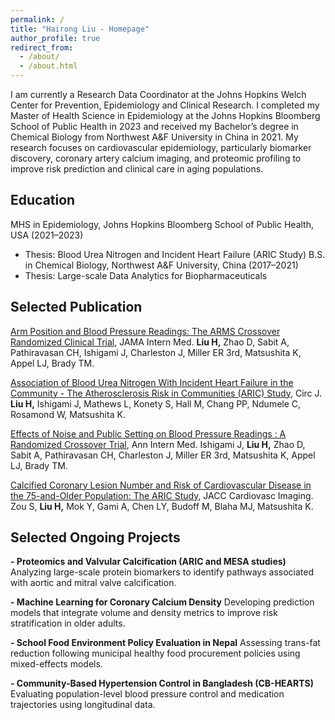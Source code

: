 ```yaml
---
permalink: /
title: "Hairong Liu - Homepage"
author_profile: true
redirect_from: 
  - /about/
  - /about.html
---
```


I am currently a Research Data Coordinator at the Johns Hopkins Welch Center for Prevention, Epidemiology and Clinical Research. I completed my Master of Health Science in Epidemiology at the Johns Hopkins Bloomberg School of Public Health in 2023 and received my Bachelor’s degree in Chemical Biology from Northwest A&F University in China in 2021. My research focuses on cardiovascular epidemiology, particularly biomarker discovery, coronary artery calcium imaging, and proteomic profiling to improve risk prediction and clinical care in aging populations.

Education
------
MHS in Epidemiology, Johns Hopkins Bloomberg School of Public Health, USA (2021–2023)
- Thesis: Blood Urea Nitrogen and Incident Heart Failure (ARIC Study)
B.S. in Chemical Biology, Northwest A&F University, China (2017–2021)
- Thesis: Large-scale Data Analytics for Biopharmaceuticals

Selected Publication
------
[Arm Position and Blood Pressure Readings: The ARMS Crossover Randomized Clinical Trial](https://jamanetwork.com/journals/jamainternalmedicine/fullarticle/2824754), JAMA Intern Med.
**Liu H,** Zhao D, Sabit A, Pathiravasan CH, Ishigami J, Charleston J, Miller ER 3rd, Matsushita K, Appel LJ, Brady TM. 

[Association of Blood Urea Nitrogen With Incident Heart Failure in the Community - The Atherosclerosis Risk in Communities (ARIC) Study](https://www.jstage.jst.go.jp/article/circj/89/10/89_CJ-24-0502/_article), Circ J.
**Liu H,** Ishigami J, Mathews L, Konety S, Hall M, Chang PP, Ndumele C, Rosamond W, Matsushita K.

[Effects of Noise and Public Setting on Blood Pressure Readings : A Randomized Crossover Trial](https://www.acpjournals.org/doi/10.7326/ANNALS-24-00873?url_ver=Z39.88-2003&rfr_id=ori:rid:crossref.org&rfr_dat=cr_pub%20%200pubmed), Ann Intern Med.
Ishigami J, **Liu H,** Zhao D, Sabit A, Pathiravasan CH, Charleston J, Miller ER 3rd, Matsushita K, Appel LJ, Brady TM.

[Calcified Coronary Lesion Number and Risk of Cardiovascular Disease in the 75-and-Older Population: The ARIC Study](https://www.jacc.org/doi/10.1016/j.jcmg.2025.05.014), JACC Cardiovasc Imaging.
Zou S, **Liu H,** Mok Y, Gami A, Chen LY, Budoff M, Blaha MJ, Matsushita K.

Selected Ongoing Projects
------
**- Proteomics and Valvular Calcification (ARIC and MESA studies)**
Analyzing large-scale protein biomarkers to identify pathways associated with aortic and mitral valve calcification.

**- Machine Learning for Coronary Calcium Density**
Developing prediction models that integrate volume and density metrics to improve risk stratification in older adults.

**- School Food Environment Policy Evaluation in Nepal**
Assessing trans-fat reduction following municipal healthy food procurement policies using mixed-effects models.

**- Community-Based Hypertension Control in Bangladesh (CB-HEARTS)**
Evaluating population-level blood pressure control and medication trajectories using longitudinal data.
